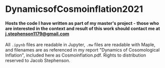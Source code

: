 # DynamicsofCosmoinflation2021
#### Hosts the code I have written as part of my master's project - those who are interested in the context and result of this work should contact me at j.stephenson1179@gmail.com

All `.ipynb` files are readable in Jupyter, `.mw` files are readable with Maple, and filenames are as referenced in my report "Dynamics of Cosomological Inflation", included here as Cosmoinflation.pdf. Rights to distribution reserved to Jacob Stephenson.
